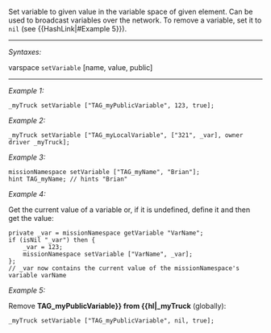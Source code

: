 Set variable to given value in the variable space of given element. Can be used to broadcast variables over the network. To remove a variable, set it to `nil` (see {{HashLink|#Example 5}}).


---
*Syntaxes:*

varspace `setVariable` [name, value, public]

---
*Example 1:*

```sqf
_myTruck setVariable ["TAG_myPublicVariable", 123, true];
```

*Example 2:*

```sqf
_myTruck setVariable ["TAG_myLocalVariable", ["321", _var], owner driver _myTruck];
```

*Example 3:*

```sqf
missionNamespace setVariable ["TAG_myName", "Brian"];
hint TAG_myName; // hints "Brian"
```

*Example 4:*

Get the current value of a variable or, if it is undefined, define it and then get the value:

```sqf
private _var = missionNamespace getVariable "VarName";
if (isNil "_var") then {
	_var = 123;
	missionNamespace setVariable ["VarName", _var];
};
// _var now contains the current value of the missionNamespace's variable varName
```

*Example 5:*

Remove **TAG_myPublicVariable}} from {{hl|_myTruck** (globally):

```sqf
_myTruck setVariable ["TAG_myPublicVariable", nil, true];
```